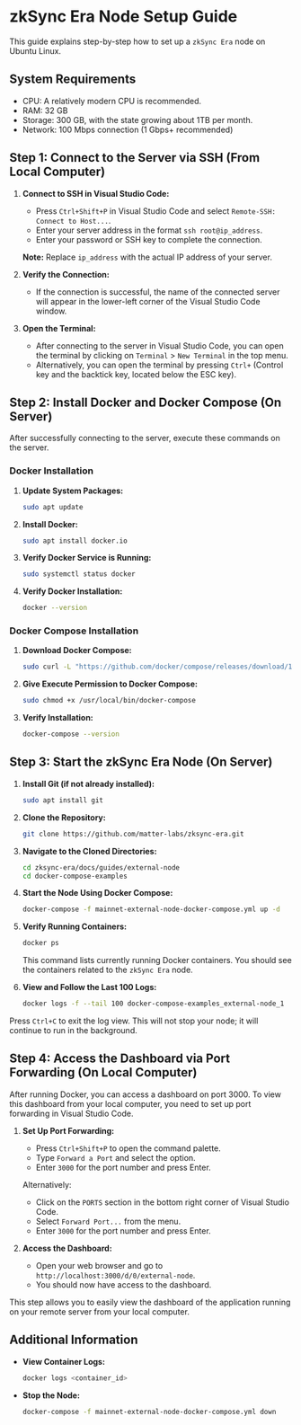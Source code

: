 # zkSync Era Node Setup Guide

This guide explains step-by-step how to set up a `zkSync Era` node on Ubuntu Linux.

## System Requirements

- CPU: A relatively modern CPU is recommended.
- RAM: 32 GB
- Storage: 300 GB, with the state growing about 1TB per month.
- Network: 100 Mbps connection (1 Gbps+ recommended)


## Step 1: Connect to the Server via SSH (From Local Computer)

1. **Connect to SSH in Visual Studio Code:**

   - Press `Ctrl+Shift+P` in Visual Studio Code and select `Remote-SSH: Connect to Host...`.
   - Enter your server address in the format `ssh root@ip_address`.
   - Enter your password or SSH key to complete the connection.

   **Note:** Replace `ip_address` with the actual IP address of your server.

2. **Verify the Connection:**

   - If the connection is successful, the name of the connected server will appear in the lower-left corner of the Visual Studio Code window.

3. **Open the Terminal:**
   - After connecting to the server in Visual Studio Code, you can open the terminal by clicking on `Terminal` > `New Terminal` in the top menu.
   - Alternatively, you can open the terminal by pressing `Ctrl+` (Control key and the backtick key, located below the ESC key).

## Step 2: Install Docker and Docker Compose (On Server)

After successfully connecting to the server, execute these commands on the server.

### Docker Installation

1. **Update System Packages:**

   ```sh
   sudo apt update
   ```

2. **Install Docker:**

   ```sh
   sudo apt install docker.io
   ```

3. **Verify Docker Service is Running:**

   ```sh
   sudo systemctl status docker
   ```

4. **Verify Docker Installation:**

   ```sh
   docker --version
   ```

### Docker Compose Installation

1. **Download Docker Compose:**

   ```sh
   sudo curl -L "https://github.com/docker/compose/releases/download/1.29.2/docker-compose-$(uname -s)-$(uname -m)" -o /usr/local/bin/docker-compose
   ```

2. **Give Execute Permission to Docker Compose:**

   ```sh
   sudo chmod +x /usr/local/bin/docker-compose
   ```

3. **Verify Installation:**
   ```sh
   docker-compose --version
   ```

## Step 3: Start the zkSync Era Node (On Server)

1. **Install Git (if not already installed):**

   ```sh
   sudo apt install git
   ```

2. **Clone the Repository:**

   ```sh
   git clone https://github.com/matter-labs/zksync-era.git
   ```

3. **Navigate to the Cloned Directories:**

   ```sh
   cd zksync-era/docs/guides/external-node
   cd docker-compose-examples
   ```

4. **Start the Node Using Docker Compose:**

   ```sh
   docker-compose -f mainnet-external-node-docker-compose.yml up -d
   ```

5. **Verify Running Containers:**

   ```sh
   docker ps
   ```

   This command lists currently running Docker containers. You should see the containers related to the `zkSync Era` node.

6. **View and Follow the Last 100 Logs:**
   ```sh
   docker logs -f --tail 100 docker-compose-examples_external-node_1
   ```

Press `Ctrl+C` to exit the log view. This will not stop your node; it will continue to run in the background.

## Step 4: Access the Dashboard via Port Forwarding (On Local Computer)

After running Docker, you can access a dashboard on port 3000. To view this dashboard from your local computer, you need to set up port forwarding in Visual Studio Code.

1. **Set Up Port Forwarding:**

   - Press `Ctrl+Shift+P` to open the command palette.
   - Type `Forward a Port` and select the option.
   - Enter `3000` for the port number and press Enter.

   Alternatively:

   - Click on the `PORTS` section in the bottom right corner of Visual Studio Code.
   - Select `Forward Port...` from the menu.
   - Enter `3000` for the port number and press Enter.

2. **Access the Dashboard:**

   - Open your web browser and go to `http://localhost:3000/d/0/external-node`.
   - You should now have access to the dashboard.

This step allows you to easily view the dashboard of the application running on your remote server from your local computer.

## Additional Information

- **View Container Logs:**

  ```sh
  docker logs <container_id>
  ```

- **Stop the Node:**
  ```sh
  docker-compose -f mainnet-external-node-docker-compose.yml down
  ```
